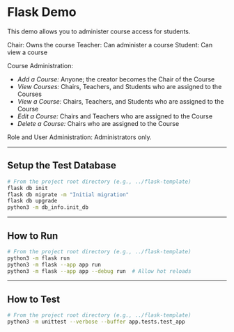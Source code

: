 # Flask Demo

This demo allows you to administer course access for students.

Chair: Owns the course
Teacher: Can administer a course
Student: Can view a course

Course Administration:

- *Add a Course:* Anyone; the creator becomes the Chair of the Course
- *View Courses:* Chairs, Teachers, and Students who are assigned to the Courses
- *View a Course:* Chairs, Teachers, and Students who are assigned to the Course
- *Edit a Course:* Chairs and Teachers who are assigned to the Course
- *Delete a Course:* Chairs who are assigned to the Course

Role and User Administration: Administrators only.

-----

## Setup the Test Database

```bash
# From the project root directory (e.g., ../flask-template)
flask db init
flask db migrate -m "Initial migration"
flask db upgrade
python3 -m db_info.init_db
```

-----

## How to Run

```bash
# From the project root directory (e.g., ../flask-template)
python3 -m flask run
python3 -m flask --app app run
python3 -m flask --app app --debug run  # Allow hot reloads
```

-----

## How to Test

```bash
# From the project root directory (e.g., ../flask-template)
python3 -m unittest --verbose --buffer app.tests.test_app
```
